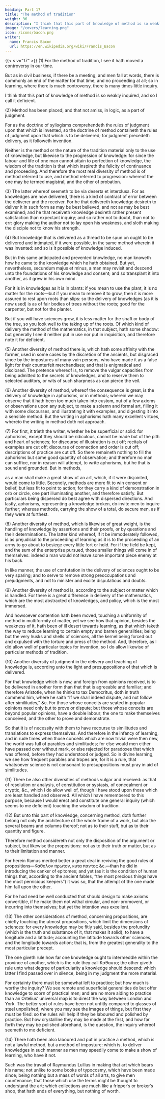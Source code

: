 ```yaml
---
heading: Part 17
title: "The method of tradition"
weight: 36
description: "I think that this part of knowledge of method is so weakly inquired, and so I call it deficient."
image: "/covers/learning.png"
icon: /icons/bacon.png
writer:
  name: Francis Bacon
  url: https://en.wikipedia.org/wiki/Francis_Bacon
---
```



{{< s v="17" >}} (1) For the method of tradition, I see it hath moved a controversy in our time.  

But as in civil business, if there be a meeting, and men fall at words, there is commonly an end of the matter for that time, and no proceeding at all; so in learning, where there is much controversy, there is many times little inquiry.  

I think that this part of knowledge of method is so weakly inquired, and so I call it deficient.

(2) Method has been placed, and that not amiss, in logic, as a part of judgment.  

For as the doctrine of syllogisms comprehendeth the rules of judgment upon that which is invented, so the doctrine of method containeth the rules of judgment upon that which is to be delivered; for judgment precedeth delivery, as it followeth invention.  

Neither is the method or the nature of the tradition material only to the use of knowledge, but likewise to the progression of knowledge: for since the labour and life of one man cannot attain to perfection of knowledge, the wisdom of the tradition is that which inspireth the felicity of continuance and proceeding.  And therefore the most real diversity of method is of method referred to use, and method referred to progression: whereof the one may be termed magistral, and the other of probation.

(3) The latter whereof seemeth to be via deserta et interclusa.  For as knowledges are now delivered, there is a kind of contract of error between the deliverer and the receiver.  For he that delivereth knowledge desireth to deliver it in such form as may be best believed, and not as may be best examined; and he that receiveth knowledge desireth rather present satisfaction than expectant inquiry; and so rather not to doubt, than not to err: glory making the author not to lay open his weakness, and sloth making the disciple not to know his strength.

(4) But knowledge that is delivered as a thread to be spun on ought to be delivered and intimated, if it were possible, in the same method wherein it was invented: and so is it possible of knowledge induced. 

But in this same anticipated and prevented knowledge, no man knoweth how he came to the knowledge which he hath obtained.  But yet, nevertheless, secundum majus et minus, a man may revisit and descend unto the foundations of his knowledge and consent; and so transplant it into another, as it grew in his own mind.

For it is in knowledges as it is in plants: if you mean to use the plant, it is no matter for the roots—but if you mean to remove it to grow, then it is more assured to rest upon roots than slips: so the delivery of knowledges (as it is now used) is as of fair bodies of trees without the roots; good for the carpenter, but not for the planter.

But if you will have sciences grow, it is less matter for the shaft or body of the tree, so you look well to the taking up of the roots.  Of which kind of delivery the method of the mathematics, in that subject, hath some shadow: but generally I see it neither put in use nor put in inquisition, and therefore note it for deficient.

(5) Another diversity of method there is, which hath some affinity with the former, used in some cases by the discretion of the ancients, but disgraced since by the impostures of many vain persons, who have made it as a false light for their counterfeit merchandises; and that is enigmatical and disclosed.  The pretence whereof is, to remove the vulgar capacities from being admitted to the secrets of knowledges, and to reserve them to selected auditors, or wits of such sharpness as can pierce the veil.

(6) Another diversity of method, whereof the consequence is great, is the delivery of knowledge in aphorisms, or in methods; wherein we may observe that it hath been too much taken into custom, out of a few axioms or observations upon any subject, to make a solemn and formal art, filling it with some discourses, and illustrating it with examples, and digesting it into a sensible method.  But the writing in aphorisms hath many excellent virtues, whereto the writing in method doth not approach.

(7) For first, it trieth the writer, whether he be superficial or solid: for aphorisms, except they should be ridiculous, cannot be made but of the pith and heart of sciences; for discourse of illustration is cut off; recitals of examples are cut off; discourse of connection and order is cut off; descriptions of practice are cut off.  So there remaineth nothing to fill the aphorisms but some good quantity of observation; and therefore no man can suffice, nor in reason will attempt, to write aphorisms, but he that is sound and grounded.  But in methods,

<!-- “Tantum series juncturaque pollet, Tantum de medio sumptis accedit honoris,” -->

as a man shall make a great show of an art, which, if it were disjointed, would come to little.  Secondly, methods are more fit to win consent or belief, but less fit to point to action; for they carry a kind of demonstration in orb or circle, one part illuminating another, and therefore satisfy.  But particulars being dispersed do best agree with dispersed directions.  And lastly, aphorisms, representing a knowledge broken, do invite men to inquire further; whereas methods, carrying the show of a total, do secure men, as if they were at furthest.

(8) Another diversity of method, which is likewise of great weight, is the handling of knowledge by assertions and their proofs, or by questions and their determinations.  The latter kind whereof, if it be immoderately followed, is as prejudicial to the proceeding of learning as it is to the proceeding of an army to go about to besiege every little fort or hold.  For if the field be kept, and the sum of the enterprise pursued, those smaller things will come in of themselves: indeed a man would not leave some important piece enemy at his back.  

In like manner, the use of confutation in the delivery of sciences ought to be very sparing; and to serve to remove strong preoccupations and prejudgments, and not to minister and excite disputatious and doubts.

(9) Another diversity of method is, according to the subject or matter which is handled.  For there is a great difference in delivery of the mathematics, which are the most abstracted of knowledges, and policy, which is the most immersed.  

And howsoever contention hath been moved, touching a uniformity of method in multiformity of matter, yet we see how that opinion, besides the weakness of it, hath been of ill desert towards learning, as that which taketh the way to reduce learning to certain empty and barren generalities; being but the very husks and shells of sciences, all the kernel being forced out and expulsed with the torture and press of the method.  And, therefore, as I did allow well of particular topics for invention, so I do allow likewise of particular methods of tradition.

(10) Another diversity of judgment in the delivery and teaching of knowledge is, according unto the light and presuppositions of that which is delivered.

For that knowledge which is new, and foreign from opinions received, is to be delivered in another form than that that is agreeable and familiar; and therefore Aristotle, when he thinks to tax Democritus, doth in truth commend him, where he saith “If we shall indeed dispute, and not follow after similitudes,” &c.  For those whose conceits are seated in popular opinions need only but to prove or dispute; but those whose conceits are beyond popular opinions, have a double labour; the one to make themselves conceived, and the other to prove and demonstrate.

So that it is of necessity with them to have recourse to similitudes and translations to express themselves.  And therefore in the infancy of learning, and in rude times when those conceits which are now trivial were then new, the world was full of parables and similitudes; for else would men either have passed over without mark, or else rejected for paradoxes that which was offered, before they had understood or judged.  So in divine learning, we see how frequent parables and tropes are, for it is a rule, that whatsoever science is not consonant to presuppositions must pray in aid of similitudes.

(11) There be also other diversities of methods vulgar and received: as that of resolution or analysis, of constitution or systasis, of concealment or cryptic, &c., which I do allow well of, though I have stood upon those which are least handled and observed.  All which I have remembered to this purpose, because I would erect and constitute one general inquiry (which seems to me deficient) touching the wisdom of tradition.

(12) But unto this part of knowledge, concerning method, doth further belong not only the architecture of the whole frame of a work, but also the several beams and columns thereof; not as to their stuff, but as to their quantity and figure.

Therefore method considereth not only the disposition of the argument or subject, but likewise the propositions: not as to their truth or matter, but as to their limitation and manner.

For herein Ramus merited better a great deal in reviving the good rules of propositions—Καθολον πρωτον, κυτα παντος &c.—than he did in introducing the canker of epitomes; and yet (as it is the condition of human things that, according to the ancient fables, “the most precious things have the most pernicious keepers”) it was so, that the attempt of the one made him fall upon the other.  

For he had need be well conducted that should design to make axioms convertible, if he make them not withal circular, and non-promovent, or incurring into themselves; but yet the intention was excellent.

(13) The other considerations of method, concerning propositions, are chiefly touching the utmost propositions, which limit the dimensions of sciences: for every knowledge may be fitly said, besides the profundity (which is the truth and substance of it, that makes it solid), to have a longitude and a latitude; accounting the latitude towards other sciences, and the longitude towards action; that is, from the greatest generality to the most particular precept.  

The one giveth rule how far one knowledge ought to intermeddle within the province of another, which is the rule they call Καθαυτο; the other giveth rule unto what degree of particularity a knowledge should descend: which latter I find passed over in silence, being in my judgment the more material.

For certainty there must be somewhat left to practice; but how much is worthy the inquiry?  We see remote and superficial generalities do but offer knowledge to scorn of practical men; and are no more aiding to practice than an Ortelius’ universal map is to direct the way between London and York.  The better sort of rules have been not unfitly compared to glasses of steel unpolished, where you may see the images of things, but first they must be filed: so the rules will help if they be laboured and polished by practice.  But how crystalline they may be made at the first, and how far forth they may be polished aforehand, is the question, the inquiry whereof seemeth to me deficient.

(14) There hath been also laboured and put in practice a method, which is not a lawful method, but a method of imposture: which is, to deliver knowledges in such manner as men may speedily come to make a show of learning, who have it not.

Such was the travail of Raymundus Lullius in making that art which bears his name; not unlike to some books of typocosmy, which have been made since; being nothing but a mass of words of all arts, to give men countenance, that those which use the terms might be thought to understand the art; which collections are much like a fripper’s or broker’s shop, that hath ends of everything, but nothing of worth.